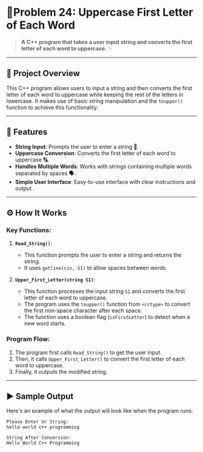 # 🌟Problem 24: Uppercase First Letter of Each Word 

> **A C++ program that takes a user input string and converts the first letter of each word to uppercase.** ✨

---

## 📘 Project Overview
This C++ program allows users to input a string and then converts the first letter of each word to uppercase while keeping the rest of the letters in lowercase. It makes use of basic string manipulation and the `toupper()` function to achieve this functionality.

---

## 🌟 Features
- **String Input**: Prompts the user to enter a string 📜.
- **Uppercase Conversion**: Converts the first letter of each word to uppercase 🔠.
- **Handles Multiple Words**: Works with strings containing multiple words separated by spaces 🗣️.
- **Simple User Interface**: Easy-to-use interface with clear instructions and output .

---

## ⚙️ How It Works

### Key Functions:
1. **`Read_String()`**:
   - This function prompts the user to enter a string and returns the string.
   - It uses `getline(cin, S1)` to allow spaces between words.

2. **`Upper_First_Letter(string S1)`**:
   - This function processes the input string `S1` and converts the first letter of each word to uppercase.
   - The program uses the `toupper()` function from `<cctype>` to convert the first non-space character after each space.
   - The function uses a boolean flag (`isFirstLetter`) to detect when a new word starts.

### Program Flow:
1. The program first calls `Read_String()` to get the user input.
2. Then, it calls `Upper_First_Letter()` to convert the first letter of each word to uppercase.
3. Finally, it outputs the modified string.

---

## ▶️ Sample Output
Here's an example of what the output will look like when the program runs:

```plaintext
Please Enter Ur String: 
hello world c++ programming

String After Conversion: 
Hello World C++ Programming
